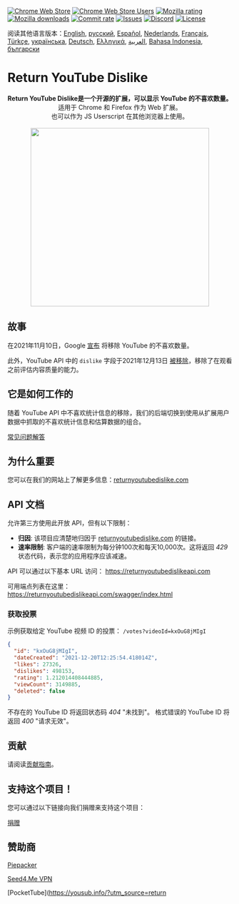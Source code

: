 [![Chrome Web Store](https://img.shields.io/chrome-web-store/stars/gebbhagfogifgggkldgodflihgfeippi?label=Chrome%20Rating&style=flat&logo=google)](https://chromewebstore.google.com/detail/return-youtube-dislike/gebbhagfogifgggkldgodflihgfeippi)
[![Chrome Web Store Users](https://img.shields.io/chrome-web-store/users/gebbhagfogifgggkldgodflihgfeippi?label=Chrome%20Users&style=flat&logo=google)](https://chromewebstore.google.com/detail/return-youtube-dislike/gebbhagfogifgggkldgodflihgfeippi)
[![Mozilla rating](https://img.shields.io/amo/stars/return-youtube-dislikes?label=Firefox%20Rating&style=flat&logo=firefox)](https://addons.mozilla.org/en-US/firefox/addon/return-youtube-dislikes/)
[![Mozilla downloads](https://img.shields.io/amo/users/return-youtube-dislikes?label=Firefox%20Users&style=flat&logo=firefox)](https://addons.mozilla.org/en-US/firefox/addon/return-youtube-dislikes/)
[![Commit rate](https://img.shields.io/github/commit-activity/m/Anarios/return-youtube-dislike?label=Commits&style=flat)](https://github.com/Anarios/return-youtube-dislike/commits/main)
[![Issues](https://img.shields.io/github/issues/Anarios/return-youtube-dislike?style=flat&label=Issues)](https://github.com/Anarios/return-youtube-dislike/issues)
[![Discord](https://img.shields.io/discord/909435648170160229?label=Discord&style=flat&logo=discord)](https://discord.gg/UMxyMmCgfF)
[![License](https://img.shields.io/badge/License-GPLv3-blue.svg?style=flat)](https://github.com/Anarios/return-youtube-dislike/blob/main/LICENSE)

阅读其他语言版本：[English](README.md), [русский](READMEru.md), [Español](READMEes.md), [Nederlands](READMEnl.md), [Français](READMEfr.md), [Türkçe](READMEtr.md), [українська](READMEuk.md), [Deutsch](READMEde.md), [Ελληνικά](READMEgr.md), [العربية](READMEar.md), [Bahasa Indonesia](READMEid.md), [български](READMEbg.md)

# Return YouTube Dislike

<p align="center">
    <b>Return YouTube Dislike是一个开源的扩展，可以显示 YouTube 的不喜欢数量。</b><br>
    适用于 Chrome 和 Firefox 作为 Web 扩展。<br>
    也可以作为 JS Userscript 在其他浏览器上使用。<br><br>
    <img width="400px" src="https://user-images.githubusercontent.com/18729296/141743755-2be73297-250e-4cd1-ac93-8978c5a39d10.png"/>
</p>

## 故事

在2021年11月10日，Google [宣布](https://blog.youtube/news-and-events/update-to-youtube/) 将移除 YouTube 的不喜欢数量。

此外，YouTube API 中的 `dislike` 字段于2021年12月13日 [被移除](https://support.google.com/youtube/thread/134791097/update-to-youtube-dislike-counts)，移除了在观看之前评估内容质量的能力。

## 它是如何工作的

随着 YouTube API 中不喜欢统计信息的移除，我们的后端切换到使用从扩展用户数据中抓取的不喜欢统计信息和估算数据的组合。

[常见问题解答](https://github.com/Anarios/return-youtube-dislike/blob/main/Docs/FAQcn.md)

## 为什么重要

您可以在我们的网站上了解更多信息：[returnyoutubedislike.com](https://www.returnyoutubedislike.com/)

## API 文档

允许第三方使用此开放 API，但有以下限制：

- **归因**: 该项目应清楚地归因于 [returnyoutubedislike.com](https://returnyoutubedislike.com/) 的链接。
- **速率限制**: 客户端的速率限制为每分钟100次和每天10,000次。这将返回 _429_ 状态代码，表示您的应用程序应该减速。

API 可以通过以下基本 URL 访问：
https://returnyoutubedislikeapi.com

可用端点列表在这里：
https://returnyoutubedislikeapi.com/swagger/index.html

### 获取投票

示例获取给定 YouTube 视频 ID 的投票：
`/votes?videoId=kxOuG8jMIgI`

```json
{
  "id": "kxOuG8jMIgI",
  "dateCreated": "2021-12-20T12:25:54.418014Z",
  "likes": 27326,
  "dislikes": 498153,
  "rating": 1.212014408444885,
  "viewCount": 3149885,
  "deleted": false
}
```

不存在的 YouTube ID 将返回状态码 _404_ "未找到"。
格式错误的 YouTube ID 将返回 _400_ "请求无效"。

## 贡献

请阅读[贡献指南](https://github.com/Anarios/return-youtube-dislike/blob/main/CONTRIBUTINGcn.md)。

## 支持这个项目！

您可以通过以下链接向我们捐赠来支持这个项目：

[捐赠](https://returnyoutubedislike.com/donate)

## 赞助商

[Piepacker](https://piepacker.com)

[Seed4.Me VPN](https://www.seed4.me/users/register?gift=ReturnYoutubeDislike)

[PocketTube](https://yousub.info/?utm_source=return
